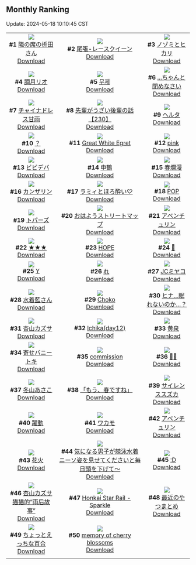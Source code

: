 ## Monthly Ranking
Update: 2024-05-18 10:10:45 CST

|      |      |      |
| :----: | :----: | :----: |
| ![](https://i.pixiv.re/c/240x480/img-master/img/2024/04/19/00/00/35/117957166_p0_master1200.jpg)<br>**#1** [隣の席の折田さん](https://www.pixiv.net/artworks/117957166)<br>[Download](https://i.pixiv.re/img-original/img/2024/04/19/00/00/35/117957166_p0.png) | ![](https://i.pixiv.re/c/240x480/img-master/img/2024/04/19/18/15/38/117974000_p0_master1200.jpg)<br>**#2** [尾張-レースクイーン](https://www.pixiv.net/artworks/117974000)<br>[Download](https://i.pixiv.re/img-original/img/2024/04/19/18/15/38/117974000_p0.jpg) | ![](https://i.pixiv.re/c/240x480/img-master/img/2024/04/19/00/00/37/117957179_p0_master1200.jpg)<br>**#3** [ノゾミとヒカリ](https://www.pixiv.net/artworks/117957179)<br>[Download](https://i.pixiv.re/img-original/img/2024/04/19/00/00/37/117957179_p0.jpg) |
| ![](https://i.pixiv.re/c/240x480/img-master/img/2024/04/19/17/44/02/117973090_p0_master1200.jpg)<br>**#4** [調月リオ](https://www.pixiv.net/artworks/117973090)<br>[Download](https://i.pixiv.re/img-original/img/2024/04/19/17/44/02/117973090_p0.jpg) | ![](https://i.pixiv.re/c/240x480/img-master/img/2024/04/18/00/00/18/117930405_p0_master1200.jpg)<br>**#5** [무제](https://www.pixiv.net/artworks/117930405)<br>[Download](https://i.pixiv.re/img-original/img/2024/04/18/00/00/18/117930405_p0.jpg) | ![](https://i.pixiv.re/c/240x480/img-master/img/2024/04/19/18/00/11/117973489_p0_master1200.jpg)<br>**#6** [...ちゃんと閉めなさい](https://www.pixiv.net/artworks/117973489)<br>[Download](https://i.pixiv.re/img-original/img/2024/04/19/18/00/11/117973489_p0.png) |
| ![](https://i.pixiv.re/c/240x480/img-master/img/2024/04/18/00/00/17/117930398_p0_master1200.jpg)<br>**#7** [チャイナドレス甘雨](https://www.pixiv.net/artworks/117930398)<br>[Download](https://i.pixiv.re/img-original/img/2024/04/18/00/00/17/117930398_p0.jpg) | ![](https://i.pixiv.re/c/240x480/img-master/img/2024/04/19/19/05/13/117975259_p0_master1200.jpg)<br>**#8** [先輩がうざい後輩の話【230】](https://www.pixiv.net/artworks/117975259)<br>[Download](https://i.pixiv.re/img-original/img/2024/04/19/19/05/13/117975259_p0.jpg) | ![](https://i.pixiv.re/c/240x480/img-master/img/2024/04/18/17/47/59/117946357_p0_master1200.jpg)<br>**#9** [ヘルタ](https://www.pixiv.net/artworks/117946357)<br>[Download](https://i.pixiv.re/img-original/img/2024/04/18/17/47/59/117946357_p0.png) |
| ![](https://i.pixiv.re/c/240x480/img-master/img/2024/04/19/00/00/21/117957086_p0_master1200.jpg)<br>**#10** [？](https://www.pixiv.net/artworks/117957086)<br>[Download](https://i.pixiv.re/img-original/img/2024/04/19/00/00/21/117957086_p0.jpg) | ![](https://i.pixiv.re/c/240x480/img-master/img/2024/04/18/04/33/28/117933438_p0_master1200.jpg)<br>**#11** [Great White Egret](https://www.pixiv.net/artworks/117933438)<br>[Download](https://i.pixiv.re/img-original/img/2024/04/18/04/33/28/117933438_p0.png) | ![](https://i.pixiv.re/c/240x480/img-master/img/2024/04/19/00/00/08/117957021_p0_master1200.jpg)<br>**#12** [pink](https://www.pixiv.net/artworks/117957021)<br>[Download](https://i.pixiv.re/img-original/img/2024/04/19/00/00/08/117957021_p0.jpg) |
| ![](https://i.pixiv.re/c/240x480/img-master/img/2024/04/17/00/00/20/117903036_p0_master1200.jpg)<br>**#13** [ビビデバ](https://www.pixiv.net/artworks/117903036)<br>[Download](https://i.pixiv.re/img-original/img/2024/04/17/00/00/20/117903036_p0.jpg) | ![](https://i.pixiv.re/c/240x480/img-master/img/2024/04/19/00/00/19/117957082_p0_master1200.jpg)<br>**#14** [申鶴](https://www.pixiv.net/artworks/117957082)<br>[Download](https://i.pixiv.re/img-original/img/2024/04/19/00/00/19/117957082_p0.jpg) | ![](https://i.pixiv.re/c/240x480/img-master/img/2024/04/19/00/02/01/117957333_p0_master1200.jpg)<br>**#15** [春爛漫](https://www.pixiv.net/artworks/117957333)<br>[Download](https://i.pixiv.re/img-original/img/2024/04/19/00/02/01/117957333_p0.png) |
| ![](https://i.pixiv.re/c/240x480/img-master/img/2024/04/18/21/01/38/117951408_p0_master1200.jpg)<br>**#16** [カンザリン](https://www.pixiv.net/artworks/117951408)<br>[Download](https://i.pixiv.re/img-original/img/2024/04/18/21/01/38/117951408_p0.png) | ![](https://i.pixiv.re/c/240x480/img-master/img/2024/04/18/17/51/23/117946421_p0_master1200.jpg)<br>**#17** [ラミィとほろ酔い♡](https://www.pixiv.net/artworks/117946421)<br>[Download](https://i.pixiv.re/img-original/img/2024/04/18/17/51/23/117946421_p0.png) | ![](https://i.pixiv.re/c/240x480/img-master/img/2024/04/21/00/00/14/118016071_p0_master1200.jpg)<br>**#18** [POP](https://www.pixiv.net/artworks/118016071)<br>[Download](https://i.pixiv.re/img-original/img/2024/04/21/00/00/14/118016071_p0.png) |
| ![](https://i.pixiv.re/c/240x480/img-master/img/2024/04/20/00/00/23/117984836_p0_master1200.jpg)<br>**#19** [トパーズ](https://www.pixiv.net/artworks/117984836)<br>[Download](https://i.pixiv.re/img-original/img/2024/04/20/00/00/23/117984836_p0.jpg) | ![](https://i.pixiv.re/c/240x480/img-master/img/2024/04/19/07/30/02/117964104_p0_master1200.jpg)<br>**#20** [おはようストリートマップ](https://www.pixiv.net/artworks/117964104)<br>[Download](https://i.pixiv.re/img-original/img/2024/04/19/07/30/02/117964104_p0.jpg) | ![](https://i.pixiv.re/c/240x480/img-master/img/2024/04/18/00/00/24/117930432_p0_master1200.jpg)<br>**#21** [アベンチュリン](https://www.pixiv.net/artworks/117930432)<br>[Download](https://i.pixiv.re/img-original/img/2024/04/18/00/00/24/117930432_p0.png) |
| ![](https://i.pixiv.re/c/240x480/img-master/img/2024/04/17/00/00/25/117903060_p0_master1200.jpg)<br>**#22** [★★★](https://www.pixiv.net/artworks/117903060)<br>[Download](https://i.pixiv.re/img-original/img/2024/04/17/00/00/25/117903060_p0.png) | ![](https://i.pixiv.re/c/240x480/img-master/img/2024/04/20/00/00/41/117984926_p0_master1200.jpg)<br>**#23** [HOPE](https://www.pixiv.net/artworks/117984926)<br>[Download](https://i.pixiv.re/img-original/img/2024/04/20/00/00/41/117984926_p0.png) | ![](https://i.pixiv.re/c/240x480/img-master/img/2024/04/17/00/36/24/117904473_p0_master1200.jpg)<br>**#24** [💌](https://www.pixiv.net/artworks/117904473)<br>[Download](https://i.pixiv.re/img-original/img/2024/04/17/00/36/24/117904473_p0.jpg) |
| ![](https://i.pixiv.re/c/240x480/img-master/img/2024/04/18/19/54/57/117949407_p0_master1200.jpg)<br>**#25** [Y](https://www.pixiv.net/artworks/117949407)<br>[Download](https://i.pixiv.re/img-original/img/2024/04/18/19/54/57/117949407_p0.png) | ![](https://i.pixiv.re/c/240x480/img-master/img/2024/04/19/04/30/03/117962214_p0_master1200.jpg)<br>**#26** [れ](https://www.pixiv.net/artworks/117962214)<br>[Download](https://i.pixiv.re/img-original/img/2024/04/19/04/30/03/117962214_p0.png) | ![](https://i.pixiv.re/c/240x480/img-master/img/2024/04/18/00/07/28/117930897_p0_master1200.jpg)<br>**#27** [JCミヤコ](https://www.pixiv.net/artworks/117930897)<br>[Download](https://i.pixiv.re/img-original/img/2024/04/18/00/07/28/117930897_p0.png) |
| ![](https://i.pixiv.re/c/240x480/img-master/img/2024/04/19/18/02/15/117973660_p0_master1200.jpg)<br>**#28** [水着藍さん](https://www.pixiv.net/artworks/117973660)<br>[Download](https://i.pixiv.re/img-original/img/2024/04/19/18/02/15/117973660_p0.jpg) | ![](https://i.pixiv.re/c/240x480/img-master/img/2024/04/18/12/04/18/117934946_p0_master1200.jpg)<br>**#29** [Choko](https://www.pixiv.net/artworks/117934946)<br>[Download](https://i.pixiv.re/img-original/img/2024/04/18/12/04/18/117934946_p0.jpg) | ![](https://i.pixiv.re/c/240x480/img-master/img/2024/04/20/11/56/54/117996627_p0_master1200.jpg)<br>**#30** [ヒナ…眠れないのか…？](https://www.pixiv.net/artworks/117996627)<br>[Download](https://i.pixiv.re/img-original/img/2024/04/20/11/56/54/117996627_p0.png) |
| ![](https://i.pixiv.re/c/240x480/img-master/img/2024/04/20/00/00/18/117984809_p0_master1200.jpg)<br>**#31** [杏山カズサ](https://www.pixiv.net/artworks/117984809)<br>[Download](https://i.pixiv.re/img-original/img/2024/04/20/00/00/18/117984809_p0.jpg) | ![](https://i.pixiv.re/c/240x480/img-master/img/2024/04/18/19/41/41/117949107_p0_master1200.jpg)<br>**#32** [Ichika(day12)](https://www.pixiv.net/artworks/117949107)<br>[Download](https://i.pixiv.re/img-original/img/2024/04/18/19/41/41/117949107_p0.jpg) | ![](https://i.pixiv.re/c/240x480/img-master/img/2024/04/18/18/00/08/117946611_p0_master1200.jpg)<br>**#33** [黄泉](https://www.pixiv.net/artworks/117946611)<br>[Download](https://i.pixiv.re/img-original/img/2024/04/18/18/00/08/117946611_p0.jpg) |
| ![](https://i.pixiv.re/c/240x480/img-master/img/2024/04/21/18/05/50/118037589_p0_master1200.jpg)<br>**#34** [寄せバニートキ](https://www.pixiv.net/artworks/118037589)<br>[Download](https://i.pixiv.re/img-original/img/2024/04/21/18/05/50/118037589_p0.png) | ![](https://i.pixiv.re/c/240x480/img-master/img/2024/04/19/20/11/11/117977087_p0_master1200.jpg)<br>**#35** [commission](https://www.pixiv.net/artworks/117977087)<br>[Download](https://i.pixiv.re/img-original/img/2024/04/19/20/11/11/117977087_p0.jpg) | ![](https://i.pixiv.re/c/240x480/img-master/img/2024/04/20/00/07/55/117985443_p0_master1200.jpg)<br>**#36** [👙🦊](https://www.pixiv.net/artworks/117985443)<br>[Download](https://i.pixiv.re/img-original/img/2024/04/20/00/07/55/117985443_p0.jpg) |
| ![](https://i.pixiv.re/c/240x480/img-master/img/2024/04/17/10/00/01/117911875_p0_master1200.jpg)<br>**#37** [冬山あさこ](https://www.pixiv.net/artworks/117911875)<br>[Download](https://i.pixiv.re/img-original/img/2024/04/17/10/00/01/117911875_p0.png) | ![](https://i.pixiv.re/c/240x480/img-master/img/2024/04/19/01/30/01/117959798_p0_master1200.jpg)<br>**#38** [「もう、春ですね」](https://www.pixiv.net/artworks/117959798)<br>[Download](https://i.pixiv.re/img-original/img/2024/04/19/01/30/01/117959798_p0.jpg) | ![](https://i.pixiv.re/c/240x480/img-master/img/2024/04/20/00/20/50/117985920_p0_master1200.jpg)<br>**#39** [サイレンススズカ](https://www.pixiv.net/artworks/117985920)<br>[Download](https://i.pixiv.re/img-original/img/2024/04/20/00/20/50/117985920_p0.jpg) |
| ![](https://i.pixiv.re/c/240x480/img-master/img/2024/04/19/00/13/40/117957805_p0_master1200.jpg)<br>**#40** [躍動](https://www.pixiv.net/artworks/117957805)<br>[Download](https://i.pixiv.re/img-original/img/2024/04/19/00/13/40/117957805_p0.jpg) | ![](https://i.pixiv.re/c/240x480/img-master/img/2024/04/21/00/48/13/118017966_p0_master1200.jpg)<br>**#41** [ワカモ](https://www.pixiv.net/artworks/118017966)<br>[Download](https://i.pixiv.re/img-original/img/2024/04/21/00/48/13/118017966_p0.png) | ![](https://i.pixiv.re/c/240x480/img-master/img/2024/04/19/18/41/03/117974649_p0_master1200.jpg)<br>**#42** [アベンチュリン](https://www.pixiv.net/artworks/117974649)<br>[Download](https://i.pixiv.re/img-original/img/2024/04/19/18/41/03/117974649_p0.jpg) |
| ![](https://i.pixiv.re/c/240x480/img-master/img/2024/04/19/20/06/48/117976970_p0_master1200.jpg)<br>**#43** [花火](https://www.pixiv.net/artworks/117976970)<br>[Download](https://i.pixiv.re/img-original/img/2024/04/19/20/06/48/117976970_p0.jpg) | ![](https://i.pixiv.re/c/240x480/img-master/img/2024/04/21/09/00/09/118025174_p0_master1200.jpg)<br>**#44** [気になる男子が競泳水着ニーソ姿を見せてくださいと毎日頭を下げて～](https://www.pixiv.net/artworks/118025174)<br>[Download](https://i.pixiv.re/img-original/img/2024/04/21/09/00/09/118025174_p0.jpg) | ![](https://i.pixiv.re/c/240x480/img-master/img/2024/04/17/13/39/45/117915169_p0_master1200.jpg)<br>**#45** [:D](https://www.pixiv.net/artworks/117915169)<br>[Download](https://i.pixiv.re/img-original/img/2024/04/17/13/39/45/117915169_p0.jpg) |
| ![](https://i.pixiv.re/c/240x480/img-master/img/2024/04/20/14/01/12/117999143_p0_master1200.jpg)<br>**#46** [杏山カズサ 猫猫的“雨后故事”](https://www.pixiv.net/artworks/117999143)<br>[Download](https://i.pixiv.re/img-original/img/2024/04/20/14/01/12/117999143_p0.jpg) | ![](https://i.pixiv.re/c/240x480/img-master/img/2024/04/18/05/06/24/117935938_p0_master1200.jpg)<br>**#47** [Honkai Star Rail - Sparkle](https://www.pixiv.net/artworks/117935938)<br>[Download](https://i.pixiv.re/img-original/img/2024/04/18/05/06/24/117935938_p0.jpg) | ![](https://i.pixiv.re/c/240x480/img-master/img/2024/04/19/14/57/57/117970087_p0_master1200.jpg)<br>**#48** [最近のやつまとめ](https://www.pixiv.net/artworks/117970087)<br>[Download](https://i.pixiv.re/img-original/img/2024/04/19/14/57/57/117970087_p0.jpg) |
| ![](https://i.pixiv.re/c/240x480/img-master/img/2024/04/19/19/17/53/117975555_p0_master1200.jpg)<br>**#49** [ちょっとえっちな百合](https://www.pixiv.net/artworks/117975555)<br>[Download](https://i.pixiv.re/img-original/img/2024/04/19/19/17/53/117975555_p0.jpg) | ![](https://i.pixiv.re/c/240x480/img-master/img/2024/04/18/00/00/15/117930391_p0_master1200.jpg)<br>**#50** [memory of cherry blossoms](https://www.pixiv.net/artworks/117930391)<br>[Download](https://i.pixiv.re/img-original/img/2024/04/18/00/00/15/117930391_p0.jpg) |
|      |
